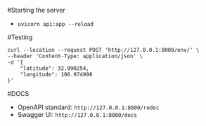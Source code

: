 #Starting the server
- `uvicorn api:app --reload`

#Testing

```
curl --location --request POST 'http://127.0.0.1:8000/env/' \
--header 'Content-Type: application/json' \
-d '{
    "latitude": 32.990254,
    "longitude": 106.974998
}'
```

#DOCS
- OpenAPI standard: `http://127.0.0.1:8000/redoc`
- Swagger UI: `http://127.0.0.1:8000/docs`


